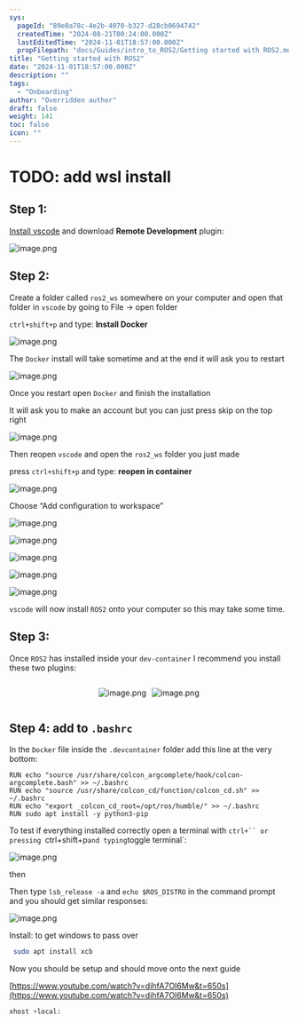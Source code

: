 ```yaml
---
sys:
  pageId: "89e0a78c-4e2b-4070-b327-d28cb0694742"
  createdTime: "2024-08-21T00:24:00.000Z"
  lastEditedTime: "2024-11-01T18:57:00.000Z"
  propFilepath: "docs/Guides/intro_to_ROS2/Getting started with ROS2.md"
title: "Getting started with ROS2"
date: "2024-11-01T18:57:00.000Z"
description: ""
tags:
  - "Onboarding"
author: "Overridden author"
draft: false
weight: 141
toc: false
icon: ""
---
```


# TODO: add wsl install

## Step 1:

[Install vscode](https://code.visualstudio.com/download) and download **Remote Development** plugin:

![image.png](https://prod-files-secure.s3.us-west-2.amazonaws.com/d518164a-d88e-44d1-a4ee-3adb3bd8bce0/efb52993-1881-4a40-b95e-6f020334f022/image.png?X-Amz-Algorithm=AWS4-HMAC-SHA256&X-Amz-Content-Sha256=UNSIGNED-PAYLOAD&X-Amz-Credential=ASIAZI2LB46632K6A5FQ%2F20250308%2Fus-west-2%2Fs3%2Faws4_request&X-Amz-Date=20250308T100121Z&X-Amz-Expires=3600&X-Amz-Security-Token=IQoJb3JpZ2luX2VjEBAaCXVzLXdlc3QtMiJGMEQCIEWyg5eEf4OZtA3%2BR5XCe0a3Q0XnGnNzGM%2B5TxSXcZIuAiBRCIgtEbU%2BBABLhUuxQOkEz1RozeyhLqJU28DaUXSlmyr%2FAwhYEAAaDDYzNzQyMzE4MzgwNSIMt6NfBEQByiqz6eMrKtwD2HkPVxB64wZ%2FP%2FQ%2FKoa9gB2Ox3r5M8Sd8zRyqcEWU6LX%2BsundXubai%2BkDxaVIAR%2FFB1Ihp492dO%2ByM8dpF9D0Uqkz%2BqcPyrjoolCOqfdLj7mLhVFdywxO7ajWQDZ3P0dKJ2RCDfwHeaN8QeklgG8fWt53gztt2Uhh6oh%2BF9perRbnLPWULPcyzA1fQbSIsCSLlhL8vSrR%2F5T28F64TW64PM8FFfvTwg3l1r2zWxvQ00njkCdNnuuLnYIv4nZJ4JpeDykB9gnYETow8QvlHUTRqQIv%2F4G355D00A7O%2B9UGgXgwor9yTh39LVOu%2BuXG%2FJqjcDi%2FPE0rr8vi%2BowpnLWL5IAZaMFfaFZ4YJyVHQYoOmwfBPberqwHx9N0mtp1QPrzje8Yn76yCixK4Gnga9ErZRF6CFqY%2FrV589874eTmnC%2BUKw%2BpPhHlhduPgFDR%2FbpN5FOSYldnpgJFQT%2Boyp7dBwXA%2BenYFq6kEv0fflwu88iGpgyc6V9Vnp7yYwHNoL9uo04AWr3W53K81NZAL2lsmC6%2FctPUnofTpOmEnsxGikAdl5btjJntGTAItd%2FJMnXo%2BZBkJ4FazHuhuXJPlbg9CiS%2BwxzObJevgeGtgc0CzctZaSATZ%2BZxTE0Ee0wuuCvvgY6pgEuTO4u%2BBeTKepe1k03XK%2BKfxTWt8dQofxwV0NiyHicZYZ0FTXJf8eSXn8mXen2HKpZoUpLmnqsqPhcB6ZiSYTgdIDRWvq8nfYu7GK4NIzCLjydGBYq4eJmREqH%2Frv4nYmvURvLjvkBTkluSq%2BHS5Y2PUSqIhc%2FlApo8LTq3kn7GgP4cmBSvGYOEdsI%2BoqhRsC%2Fg7ddgPV37jcVO20Qh07guAYLvgWp&X-Amz-Signature=d535dfb5a55776355349e693c46c6254d180686301affa758ceb98b3dc5c1fe7&X-Amz-SignedHeaders=host&x-id=GetObject)

## Step 2:

Create a folder called `ros2_ws` somewhere on your computer and open that folder in `vscode` by going to File → open folder 

`ctrl+shift+p` and type: **Install Docker**

![image.png](https://prod-files-secure.s3.us-west-2.amazonaws.com/d518164a-d88e-44d1-a4ee-3adb3bd8bce0/2269dc0e-1cd5-47ff-bceb-c04ad9b2eab0/image.png?X-Amz-Algorithm=AWS4-HMAC-SHA256&X-Amz-Content-Sha256=UNSIGNED-PAYLOAD&X-Amz-Credential=ASIAZI2LB46632K6A5FQ%2F20250308%2Fus-west-2%2Fs3%2Faws4_request&X-Amz-Date=20250308T100121Z&X-Amz-Expires=3600&X-Amz-Security-Token=IQoJb3JpZ2luX2VjEBAaCXVzLXdlc3QtMiJGMEQCIEWyg5eEf4OZtA3%2BR5XCe0a3Q0XnGnNzGM%2B5TxSXcZIuAiBRCIgtEbU%2BBABLhUuxQOkEz1RozeyhLqJU28DaUXSlmyr%2FAwhYEAAaDDYzNzQyMzE4MzgwNSIMt6NfBEQByiqz6eMrKtwD2HkPVxB64wZ%2FP%2FQ%2FKoa9gB2Ox3r5M8Sd8zRyqcEWU6LX%2BsundXubai%2BkDxaVIAR%2FFB1Ihp492dO%2ByM8dpF9D0Uqkz%2BqcPyrjoolCOqfdLj7mLhVFdywxO7ajWQDZ3P0dKJ2RCDfwHeaN8QeklgG8fWt53gztt2Uhh6oh%2BF9perRbnLPWULPcyzA1fQbSIsCSLlhL8vSrR%2F5T28F64TW64PM8FFfvTwg3l1r2zWxvQ00njkCdNnuuLnYIv4nZJ4JpeDykB9gnYETow8QvlHUTRqQIv%2F4G355D00A7O%2B9UGgXgwor9yTh39LVOu%2BuXG%2FJqjcDi%2FPE0rr8vi%2BowpnLWL5IAZaMFfaFZ4YJyVHQYoOmwfBPberqwHx9N0mtp1QPrzje8Yn76yCixK4Gnga9ErZRF6CFqY%2FrV589874eTmnC%2BUKw%2BpPhHlhduPgFDR%2FbpN5FOSYldnpgJFQT%2Boyp7dBwXA%2BenYFq6kEv0fflwu88iGpgyc6V9Vnp7yYwHNoL9uo04AWr3W53K81NZAL2lsmC6%2FctPUnofTpOmEnsxGikAdl5btjJntGTAItd%2FJMnXo%2BZBkJ4FazHuhuXJPlbg9CiS%2BwxzObJevgeGtgc0CzctZaSATZ%2BZxTE0Ee0wuuCvvgY6pgEuTO4u%2BBeTKepe1k03XK%2BKfxTWt8dQofxwV0NiyHicZYZ0FTXJf8eSXn8mXen2HKpZoUpLmnqsqPhcB6ZiSYTgdIDRWvq8nfYu7GK4NIzCLjydGBYq4eJmREqH%2Frv4nYmvURvLjvkBTkluSq%2BHS5Y2PUSqIhc%2FlApo8LTq3kn7GgP4cmBSvGYOEdsI%2BoqhRsC%2Fg7ddgPV37jcVO20Qh07guAYLvgWp&X-Amz-Signature=138ed3ef9c2e77d421a02f78c107d8f2e913aa87262177c5f73edf6533675457&X-Amz-SignedHeaders=host&x-id=GetObject)

The `Docker` install will take sometime and at the end it will ask you to restart

![image.png](https://prod-files-secure.s3.us-west-2.amazonaws.com/d518164a-d88e-44d1-a4ee-3adb3bd8bce0/ed233f78-be33-4b1f-b89c-9c346c0e961e/image.png?X-Amz-Algorithm=AWS4-HMAC-SHA256&X-Amz-Content-Sha256=UNSIGNED-PAYLOAD&X-Amz-Credential=ASIAZI2LB46632K6A5FQ%2F20250308%2Fus-west-2%2Fs3%2Faws4_request&X-Amz-Date=20250308T100121Z&X-Amz-Expires=3600&X-Amz-Security-Token=IQoJb3JpZ2luX2VjEBAaCXVzLXdlc3QtMiJGMEQCIEWyg5eEf4OZtA3%2BR5XCe0a3Q0XnGnNzGM%2B5TxSXcZIuAiBRCIgtEbU%2BBABLhUuxQOkEz1RozeyhLqJU28DaUXSlmyr%2FAwhYEAAaDDYzNzQyMzE4MzgwNSIMt6NfBEQByiqz6eMrKtwD2HkPVxB64wZ%2FP%2FQ%2FKoa9gB2Ox3r5M8Sd8zRyqcEWU6LX%2BsundXubai%2BkDxaVIAR%2FFB1Ihp492dO%2ByM8dpF9D0Uqkz%2BqcPyrjoolCOqfdLj7mLhVFdywxO7ajWQDZ3P0dKJ2RCDfwHeaN8QeklgG8fWt53gztt2Uhh6oh%2BF9perRbnLPWULPcyzA1fQbSIsCSLlhL8vSrR%2F5T28F64TW64PM8FFfvTwg3l1r2zWxvQ00njkCdNnuuLnYIv4nZJ4JpeDykB9gnYETow8QvlHUTRqQIv%2F4G355D00A7O%2B9UGgXgwor9yTh39LVOu%2BuXG%2FJqjcDi%2FPE0rr8vi%2BowpnLWL5IAZaMFfaFZ4YJyVHQYoOmwfBPberqwHx9N0mtp1QPrzje8Yn76yCixK4Gnga9ErZRF6CFqY%2FrV589874eTmnC%2BUKw%2BpPhHlhduPgFDR%2FbpN5FOSYldnpgJFQT%2Boyp7dBwXA%2BenYFq6kEv0fflwu88iGpgyc6V9Vnp7yYwHNoL9uo04AWr3W53K81NZAL2lsmC6%2FctPUnofTpOmEnsxGikAdl5btjJntGTAItd%2FJMnXo%2BZBkJ4FazHuhuXJPlbg9CiS%2BwxzObJevgeGtgc0CzctZaSATZ%2BZxTE0Ee0wuuCvvgY6pgEuTO4u%2BBeTKepe1k03XK%2BKfxTWt8dQofxwV0NiyHicZYZ0FTXJf8eSXn8mXen2HKpZoUpLmnqsqPhcB6ZiSYTgdIDRWvq8nfYu7GK4NIzCLjydGBYq4eJmREqH%2Frv4nYmvURvLjvkBTkluSq%2BHS5Y2PUSqIhc%2FlApo8LTq3kn7GgP4cmBSvGYOEdsI%2BoqhRsC%2Fg7ddgPV37jcVO20Qh07guAYLvgWp&X-Amz-Signature=e26a4ff92b1c5e896b3026ad63883651da5a0ac38ad77835383ed66afc8c62a7&X-Amz-SignedHeaders=host&x-id=GetObject)

Once you restart open `Docker` and finish the installation

It will ask you to make an account but you can just press skip on the top right

![image.png](https://prod-files-secure.s3.us-west-2.amazonaws.com/d518164a-d88e-44d1-a4ee-3adb3bd8bce0/21010ad9-1659-4fd9-9f59-9932a09b2a3d/image.png?X-Amz-Algorithm=AWS4-HMAC-SHA256&X-Amz-Content-Sha256=UNSIGNED-PAYLOAD&X-Amz-Credential=ASIAZI2LB46632K6A5FQ%2F20250308%2Fus-west-2%2Fs3%2Faws4_request&X-Amz-Date=20250308T100121Z&X-Amz-Expires=3600&X-Amz-Security-Token=IQoJb3JpZ2luX2VjEBAaCXVzLXdlc3QtMiJGMEQCIEWyg5eEf4OZtA3%2BR5XCe0a3Q0XnGnNzGM%2B5TxSXcZIuAiBRCIgtEbU%2BBABLhUuxQOkEz1RozeyhLqJU28DaUXSlmyr%2FAwhYEAAaDDYzNzQyMzE4MzgwNSIMt6NfBEQByiqz6eMrKtwD2HkPVxB64wZ%2FP%2FQ%2FKoa9gB2Ox3r5M8Sd8zRyqcEWU6LX%2BsundXubai%2BkDxaVIAR%2FFB1Ihp492dO%2ByM8dpF9D0Uqkz%2BqcPyrjoolCOqfdLj7mLhVFdywxO7ajWQDZ3P0dKJ2RCDfwHeaN8QeklgG8fWt53gztt2Uhh6oh%2BF9perRbnLPWULPcyzA1fQbSIsCSLlhL8vSrR%2F5T28F64TW64PM8FFfvTwg3l1r2zWxvQ00njkCdNnuuLnYIv4nZJ4JpeDykB9gnYETow8QvlHUTRqQIv%2F4G355D00A7O%2B9UGgXgwor9yTh39LVOu%2BuXG%2FJqjcDi%2FPE0rr8vi%2BowpnLWL5IAZaMFfaFZ4YJyVHQYoOmwfBPberqwHx9N0mtp1QPrzje8Yn76yCixK4Gnga9ErZRF6CFqY%2FrV589874eTmnC%2BUKw%2BpPhHlhduPgFDR%2FbpN5FOSYldnpgJFQT%2Boyp7dBwXA%2BenYFq6kEv0fflwu88iGpgyc6V9Vnp7yYwHNoL9uo04AWr3W53K81NZAL2lsmC6%2FctPUnofTpOmEnsxGikAdl5btjJntGTAItd%2FJMnXo%2BZBkJ4FazHuhuXJPlbg9CiS%2BwxzObJevgeGtgc0CzctZaSATZ%2BZxTE0Ee0wuuCvvgY6pgEuTO4u%2BBeTKepe1k03XK%2BKfxTWt8dQofxwV0NiyHicZYZ0FTXJf8eSXn8mXen2HKpZoUpLmnqsqPhcB6ZiSYTgdIDRWvq8nfYu7GK4NIzCLjydGBYq4eJmREqH%2Frv4nYmvURvLjvkBTkluSq%2BHS5Y2PUSqIhc%2FlApo8LTq3kn7GgP4cmBSvGYOEdsI%2BoqhRsC%2Fg7ddgPV37jcVO20Qh07guAYLvgWp&X-Amz-Signature=7993eb462885e2d9c0132824d4945fe851a7304d728870975f4c0ab9d96ce99f&X-Amz-SignedHeaders=host&x-id=GetObject)

Then reopen `vscode` and open the `ros2_ws` folder you just made

press `ctrl+shift+p` and type: **reopen in container**

![image.png](https://prod-files-secure.s3.us-west-2.amazonaws.com/d518164a-d88e-44d1-a4ee-3adb3bd8bce0/4e93b8c2-41ad-488c-8095-c74205196118/image.png?X-Amz-Algorithm=AWS4-HMAC-SHA256&X-Amz-Content-Sha256=UNSIGNED-PAYLOAD&X-Amz-Credential=ASIAZI2LB46632K6A5FQ%2F20250308%2Fus-west-2%2Fs3%2Faws4_request&X-Amz-Date=20250308T100121Z&X-Amz-Expires=3600&X-Amz-Security-Token=IQoJb3JpZ2luX2VjEBAaCXVzLXdlc3QtMiJGMEQCIEWyg5eEf4OZtA3%2BR5XCe0a3Q0XnGnNzGM%2B5TxSXcZIuAiBRCIgtEbU%2BBABLhUuxQOkEz1RozeyhLqJU28DaUXSlmyr%2FAwhYEAAaDDYzNzQyMzE4MzgwNSIMt6NfBEQByiqz6eMrKtwD2HkPVxB64wZ%2FP%2FQ%2FKoa9gB2Ox3r5M8Sd8zRyqcEWU6LX%2BsundXubai%2BkDxaVIAR%2FFB1Ihp492dO%2ByM8dpF9D0Uqkz%2BqcPyrjoolCOqfdLj7mLhVFdywxO7ajWQDZ3P0dKJ2RCDfwHeaN8QeklgG8fWt53gztt2Uhh6oh%2BF9perRbnLPWULPcyzA1fQbSIsCSLlhL8vSrR%2F5T28F64TW64PM8FFfvTwg3l1r2zWxvQ00njkCdNnuuLnYIv4nZJ4JpeDykB9gnYETow8QvlHUTRqQIv%2F4G355D00A7O%2B9UGgXgwor9yTh39LVOu%2BuXG%2FJqjcDi%2FPE0rr8vi%2BowpnLWL5IAZaMFfaFZ4YJyVHQYoOmwfBPberqwHx9N0mtp1QPrzje8Yn76yCixK4Gnga9ErZRF6CFqY%2FrV589874eTmnC%2BUKw%2BpPhHlhduPgFDR%2FbpN5FOSYldnpgJFQT%2Boyp7dBwXA%2BenYFq6kEv0fflwu88iGpgyc6V9Vnp7yYwHNoL9uo04AWr3W53K81NZAL2lsmC6%2FctPUnofTpOmEnsxGikAdl5btjJntGTAItd%2FJMnXo%2BZBkJ4FazHuhuXJPlbg9CiS%2BwxzObJevgeGtgc0CzctZaSATZ%2BZxTE0Ee0wuuCvvgY6pgEuTO4u%2BBeTKepe1k03XK%2BKfxTWt8dQofxwV0NiyHicZYZ0FTXJf8eSXn8mXen2HKpZoUpLmnqsqPhcB6ZiSYTgdIDRWvq8nfYu7GK4NIzCLjydGBYq4eJmREqH%2Frv4nYmvURvLjvkBTkluSq%2BHS5Y2PUSqIhc%2FlApo8LTq3kn7GgP4cmBSvGYOEdsI%2BoqhRsC%2Fg7ddgPV37jcVO20Qh07guAYLvgWp&X-Amz-Signature=9a0760ba32c4da42c1ee9e45859ff5a1d9b55c3e85fe9dc30a870547a90249fa&X-Amz-SignedHeaders=host&x-id=GetObject)

Choose “Add configuration to workspace”

![image.png](https://prod-files-secure.s3.us-west-2.amazonaws.com/d518164a-d88e-44d1-a4ee-3adb3bd8bce0/9560b282-5060-4989-ba37-97e7b2c22476/image.png?X-Amz-Algorithm=AWS4-HMAC-SHA256&X-Amz-Content-Sha256=UNSIGNED-PAYLOAD&X-Amz-Credential=ASIAZI2LB46632K6A5FQ%2F20250308%2Fus-west-2%2Fs3%2Faws4_request&X-Amz-Date=20250308T100121Z&X-Amz-Expires=3600&X-Amz-Security-Token=IQoJb3JpZ2luX2VjEBAaCXVzLXdlc3QtMiJGMEQCIEWyg5eEf4OZtA3%2BR5XCe0a3Q0XnGnNzGM%2B5TxSXcZIuAiBRCIgtEbU%2BBABLhUuxQOkEz1RozeyhLqJU28DaUXSlmyr%2FAwhYEAAaDDYzNzQyMzE4MzgwNSIMt6NfBEQByiqz6eMrKtwD2HkPVxB64wZ%2FP%2FQ%2FKoa9gB2Ox3r5M8Sd8zRyqcEWU6LX%2BsundXubai%2BkDxaVIAR%2FFB1Ihp492dO%2ByM8dpF9D0Uqkz%2BqcPyrjoolCOqfdLj7mLhVFdywxO7ajWQDZ3P0dKJ2RCDfwHeaN8QeklgG8fWt53gztt2Uhh6oh%2BF9perRbnLPWULPcyzA1fQbSIsCSLlhL8vSrR%2F5T28F64TW64PM8FFfvTwg3l1r2zWxvQ00njkCdNnuuLnYIv4nZJ4JpeDykB9gnYETow8QvlHUTRqQIv%2F4G355D00A7O%2B9UGgXgwor9yTh39LVOu%2BuXG%2FJqjcDi%2FPE0rr8vi%2BowpnLWL5IAZaMFfaFZ4YJyVHQYoOmwfBPberqwHx9N0mtp1QPrzje8Yn76yCixK4Gnga9ErZRF6CFqY%2FrV589874eTmnC%2BUKw%2BpPhHlhduPgFDR%2FbpN5FOSYldnpgJFQT%2Boyp7dBwXA%2BenYFq6kEv0fflwu88iGpgyc6V9Vnp7yYwHNoL9uo04AWr3W53K81NZAL2lsmC6%2FctPUnofTpOmEnsxGikAdl5btjJntGTAItd%2FJMnXo%2BZBkJ4FazHuhuXJPlbg9CiS%2BwxzObJevgeGtgc0CzctZaSATZ%2BZxTE0Ee0wuuCvvgY6pgEuTO4u%2BBeTKepe1k03XK%2BKfxTWt8dQofxwV0NiyHicZYZ0FTXJf8eSXn8mXen2HKpZoUpLmnqsqPhcB6ZiSYTgdIDRWvq8nfYu7GK4NIzCLjydGBYq4eJmREqH%2Frv4nYmvURvLjvkBTkluSq%2BHS5Y2PUSqIhc%2FlApo8LTq3kn7GgP4cmBSvGYOEdsI%2BoqhRsC%2Fg7ddgPV37jcVO20Qh07guAYLvgWp&X-Amz-Signature=ea1f5a2b765050184f28e59105c2d8d23b833274613502e3549c8b2ba058af3f&X-Amz-SignedHeaders=host&x-id=GetObject)

![image.png](https://prod-files-secure.s3.us-west-2.amazonaws.com/d518164a-d88e-44d1-a4ee-3adb3bd8bce0/2ee63f81-886b-48e8-a553-dc6e5eac99e4/image.png?X-Amz-Algorithm=AWS4-HMAC-SHA256&X-Amz-Content-Sha256=UNSIGNED-PAYLOAD&X-Amz-Credential=ASIAZI2LB46632K6A5FQ%2F20250308%2Fus-west-2%2Fs3%2Faws4_request&X-Amz-Date=20250308T100121Z&X-Amz-Expires=3600&X-Amz-Security-Token=IQoJb3JpZ2luX2VjEBAaCXVzLXdlc3QtMiJGMEQCIEWyg5eEf4OZtA3%2BR5XCe0a3Q0XnGnNzGM%2B5TxSXcZIuAiBRCIgtEbU%2BBABLhUuxQOkEz1RozeyhLqJU28DaUXSlmyr%2FAwhYEAAaDDYzNzQyMzE4MzgwNSIMt6NfBEQByiqz6eMrKtwD2HkPVxB64wZ%2FP%2FQ%2FKoa9gB2Ox3r5M8Sd8zRyqcEWU6LX%2BsundXubai%2BkDxaVIAR%2FFB1Ihp492dO%2ByM8dpF9D0Uqkz%2BqcPyrjoolCOqfdLj7mLhVFdywxO7ajWQDZ3P0dKJ2RCDfwHeaN8QeklgG8fWt53gztt2Uhh6oh%2BF9perRbnLPWULPcyzA1fQbSIsCSLlhL8vSrR%2F5T28F64TW64PM8FFfvTwg3l1r2zWxvQ00njkCdNnuuLnYIv4nZJ4JpeDykB9gnYETow8QvlHUTRqQIv%2F4G355D00A7O%2B9UGgXgwor9yTh39LVOu%2BuXG%2FJqjcDi%2FPE0rr8vi%2BowpnLWL5IAZaMFfaFZ4YJyVHQYoOmwfBPberqwHx9N0mtp1QPrzje8Yn76yCixK4Gnga9ErZRF6CFqY%2FrV589874eTmnC%2BUKw%2BpPhHlhduPgFDR%2FbpN5FOSYldnpgJFQT%2Boyp7dBwXA%2BenYFq6kEv0fflwu88iGpgyc6V9Vnp7yYwHNoL9uo04AWr3W53K81NZAL2lsmC6%2FctPUnofTpOmEnsxGikAdl5btjJntGTAItd%2FJMnXo%2BZBkJ4FazHuhuXJPlbg9CiS%2BwxzObJevgeGtgc0CzctZaSATZ%2BZxTE0Ee0wuuCvvgY6pgEuTO4u%2BBeTKepe1k03XK%2BKfxTWt8dQofxwV0NiyHicZYZ0FTXJf8eSXn8mXen2HKpZoUpLmnqsqPhcB6ZiSYTgdIDRWvq8nfYu7GK4NIzCLjydGBYq4eJmREqH%2Frv4nYmvURvLjvkBTkluSq%2BHS5Y2PUSqIhc%2FlApo8LTq3kn7GgP4cmBSvGYOEdsI%2BoqhRsC%2Fg7ddgPV37jcVO20Qh07guAYLvgWp&X-Amz-Signature=dd1c23753de71cc1a3e7a29a2309caf1342f83e533bdaec3232c04f9e3d45f9a&X-Amz-SignedHeaders=host&x-id=GetObject)

![image.png](https://prod-files-secure.s3.us-west-2.amazonaws.com/d518164a-d88e-44d1-a4ee-3adb3bd8bce0/ae1580b2-b048-407e-aed9-b584224a7a04/image.png?X-Amz-Algorithm=AWS4-HMAC-SHA256&X-Amz-Content-Sha256=UNSIGNED-PAYLOAD&X-Amz-Credential=ASIAZI2LB46632K6A5FQ%2F20250308%2Fus-west-2%2Fs3%2Faws4_request&X-Amz-Date=20250308T100121Z&X-Amz-Expires=3600&X-Amz-Security-Token=IQoJb3JpZ2luX2VjEBAaCXVzLXdlc3QtMiJGMEQCIEWyg5eEf4OZtA3%2BR5XCe0a3Q0XnGnNzGM%2B5TxSXcZIuAiBRCIgtEbU%2BBABLhUuxQOkEz1RozeyhLqJU28DaUXSlmyr%2FAwhYEAAaDDYzNzQyMzE4MzgwNSIMt6NfBEQByiqz6eMrKtwD2HkPVxB64wZ%2FP%2FQ%2FKoa9gB2Ox3r5M8Sd8zRyqcEWU6LX%2BsundXubai%2BkDxaVIAR%2FFB1Ihp492dO%2ByM8dpF9D0Uqkz%2BqcPyrjoolCOqfdLj7mLhVFdywxO7ajWQDZ3P0dKJ2RCDfwHeaN8QeklgG8fWt53gztt2Uhh6oh%2BF9perRbnLPWULPcyzA1fQbSIsCSLlhL8vSrR%2F5T28F64TW64PM8FFfvTwg3l1r2zWxvQ00njkCdNnuuLnYIv4nZJ4JpeDykB9gnYETow8QvlHUTRqQIv%2F4G355D00A7O%2B9UGgXgwor9yTh39LVOu%2BuXG%2FJqjcDi%2FPE0rr8vi%2BowpnLWL5IAZaMFfaFZ4YJyVHQYoOmwfBPberqwHx9N0mtp1QPrzje8Yn76yCixK4Gnga9ErZRF6CFqY%2FrV589874eTmnC%2BUKw%2BpPhHlhduPgFDR%2FbpN5FOSYldnpgJFQT%2Boyp7dBwXA%2BenYFq6kEv0fflwu88iGpgyc6V9Vnp7yYwHNoL9uo04AWr3W53K81NZAL2lsmC6%2FctPUnofTpOmEnsxGikAdl5btjJntGTAItd%2FJMnXo%2BZBkJ4FazHuhuXJPlbg9CiS%2BwxzObJevgeGtgc0CzctZaSATZ%2BZxTE0Ee0wuuCvvgY6pgEuTO4u%2BBeTKepe1k03XK%2BKfxTWt8dQofxwV0NiyHicZYZ0FTXJf8eSXn8mXen2HKpZoUpLmnqsqPhcB6ZiSYTgdIDRWvq8nfYu7GK4NIzCLjydGBYq4eJmREqH%2Frv4nYmvURvLjvkBTkluSq%2BHS5Y2PUSqIhc%2FlApo8LTq3kn7GgP4cmBSvGYOEdsI%2BoqhRsC%2Fg7ddgPV37jcVO20Qh07guAYLvgWp&X-Amz-Signature=bf1dc1ab957bb79bd77ee3ec0fdf1ee8d0d6dc150bef2a1ef6ffafc95478d8c6&X-Amz-SignedHeaders=host&x-id=GetObject)

![image.png](https://prod-files-secure.s3.us-west-2.amazonaws.com/d518164a-d88e-44d1-a4ee-3adb3bd8bce0/53255b28-f75e-430f-b9e3-c0ac8577e42b/image.png?X-Amz-Algorithm=AWS4-HMAC-SHA256&X-Amz-Content-Sha256=UNSIGNED-PAYLOAD&X-Amz-Credential=ASIAZI2LB46632K6A5FQ%2F20250308%2Fus-west-2%2Fs3%2Faws4_request&X-Amz-Date=20250308T100121Z&X-Amz-Expires=3600&X-Amz-Security-Token=IQoJb3JpZ2luX2VjEBAaCXVzLXdlc3QtMiJGMEQCIEWyg5eEf4OZtA3%2BR5XCe0a3Q0XnGnNzGM%2B5TxSXcZIuAiBRCIgtEbU%2BBABLhUuxQOkEz1RozeyhLqJU28DaUXSlmyr%2FAwhYEAAaDDYzNzQyMzE4MzgwNSIMt6NfBEQByiqz6eMrKtwD2HkPVxB64wZ%2FP%2FQ%2FKoa9gB2Ox3r5M8Sd8zRyqcEWU6LX%2BsundXubai%2BkDxaVIAR%2FFB1Ihp492dO%2ByM8dpF9D0Uqkz%2BqcPyrjoolCOqfdLj7mLhVFdywxO7ajWQDZ3P0dKJ2RCDfwHeaN8QeklgG8fWt53gztt2Uhh6oh%2BF9perRbnLPWULPcyzA1fQbSIsCSLlhL8vSrR%2F5T28F64TW64PM8FFfvTwg3l1r2zWxvQ00njkCdNnuuLnYIv4nZJ4JpeDykB9gnYETow8QvlHUTRqQIv%2F4G355D00A7O%2B9UGgXgwor9yTh39LVOu%2BuXG%2FJqjcDi%2FPE0rr8vi%2BowpnLWL5IAZaMFfaFZ4YJyVHQYoOmwfBPberqwHx9N0mtp1QPrzje8Yn76yCixK4Gnga9ErZRF6CFqY%2FrV589874eTmnC%2BUKw%2BpPhHlhduPgFDR%2FbpN5FOSYldnpgJFQT%2Boyp7dBwXA%2BenYFq6kEv0fflwu88iGpgyc6V9Vnp7yYwHNoL9uo04AWr3W53K81NZAL2lsmC6%2FctPUnofTpOmEnsxGikAdl5btjJntGTAItd%2FJMnXo%2BZBkJ4FazHuhuXJPlbg9CiS%2BwxzObJevgeGtgc0CzctZaSATZ%2BZxTE0Ee0wuuCvvgY6pgEuTO4u%2BBeTKepe1k03XK%2BKfxTWt8dQofxwV0NiyHicZYZ0FTXJf8eSXn8mXen2HKpZoUpLmnqsqPhcB6ZiSYTgdIDRWvq8nfYu7GK4NIzCLjydGBYq4eJmREqH%2Frv4nYmvURvLjvkBTkluSq%2BHS5Y2PUSqIhc%2FlApo8LTq3kn7GgP4cmBSvGYOEdsI%2BoqhRsC%2Fg7ddgPV37jcVO20Qh07guAYLvgWp&X-Amz-Signature=f06211c0bf204cd7e5ed36b1265c6d84bbe1392b55ef520f48363f875d5c16e0&X-Amz-SignedHeaders=host&x-id=GetObject)

![image.png](https://prod-files-secure.s3.us-west-2.amazonaws.com/d518164a-d88e-44d1-a4ee-3adb3bd8bce0/7c562767-5af9-4ffb-97d1-327bcdf4ee00/image.png?X-Amz-Algorithm=AWS4-HMAC-SHA256&X-Amz-Content-Sha256=UNSIGNED-PAYLOAD&X-Amz-Credential=ASIAZI2LB46632K6A5FQ%2F20250308%2Fus-west-2%2Fs3%2Faws4_request&X-Amz-Date=20250308T100121Z&X-Amz-Expires=3600&X-Amz-Security-Token=IQoJb3JpZ2luX2VjEBAaCXVzLXdlc3QtMiJGMEQCIEWyg5eEf4OZtA3%2BR5XCe0a3Q0XnGnNzGM%2B5TxSXcZIuAiBRCIgtEbU%2BBABLhUuxQOkEz1RozeyhLqJU28DaUXSlmyr%2FAwhYEAAaDDYzNzQyMzE4MzgwNSIMt6NfBEQByiqz6eMrKtwD2HkPVxB64wZ%2FP%2FQ%2FKoa9gB2Ox3r5M8Sd8zRyqcEWU6LX%2BsundXubai%2BkDxaVIAR%2FFB1Ihp492dO%2ByM8dpF9D0Uqkz%2BqcPyrjoolCOqfdLj7mLhVFdywxO7ajWQDZ3P0dKJ2RCDfwHeaN8QeklgG8fWt53gztt2Uhh6oh%2BF9perRbnLPWULPcyzA1fQbSIsCSLlhL8vSrR%2F5T28F64TW64PM8FFfvTwg3l1r2zWxvQ00njkCdNnuuLnYIv4nZJ4JpeDykB9gnYETow8QvlHUTRqQIv%2F4G355D00A7O%2B9UGgXgwor9yTh39LVOu%2BuXG%2FJqjcDi%2FPE0rr8vi%2BowpnLWL5IAZaMFfaFZ4YJyVHQYoOmwfBPberqwHx9N0mtp1QPrzje8Yn76yCixK4Gnga9ErZRF6CFqY%2FrV589874eTmnC%2BUKw%2BpPhHlhduPgFDR%2FbpN5FOSYldnpgJFQT%2Boyp7dBwXA%2BenYFq6kEv0fflwu88iGpgyc6V9Vnp7yYwHNoL9uo04AWr3W53K81NZAL2lsmC6%2FctPUnofTpOmEnsxGikAdl5btjJntGTAItd%2FJMnXo%2BZBkJ4FazHuhuXJPlbg9CiS%2BwxzObJevgeGtgc0CzctZaSATZ%2BZxTE0Ee0wuuCvvgY6pgEuTO4u%2BBeTKepe1k03XK%2BKfxTWt8dQofxwV0NiyHicZYZ0FTXJf8eSXn8mXen2HKpZoUpLmnqsqPhcB6ZiSYTgdIDRWvq8nfYu7GK4NIzCLjydGBYq4eJmREqH%2Frv4nYmvURvLjvkBTkluSq%2BHS5Y2PUSqIhc%2FlApo8LTq3kn7GgP4cmBSvGYOEdsI%2BoqhRsC%2Fg7ddgPV37jcVO20Qh07guAYLvgWp&X-Amz-Signature=7e67a7809063e093dbae6b6f4450ea679f78baad6899cf4d6ef296f6cbe5586a&X-Amz-SignedHeaders=host&x-id=GetObject)

`vscode` will now install `ROS2` onto your computer so this may take some time.

## Step 3:

Once `ROS2` has installed inside your `dev-container` I recommend you install these two plugins:

<div style="display: flex;flex-direction: row; column-gap:10px; max-width: 630px;justify-content: center;">
<div>

![image.png](https://prod-files-secure.s3.us-west-2.amazonaws.com/d518164a-d88e-44d1-a4ee-3adb3bd8bce0/3fc3d550-5a54-4ba1-ba6b-faa01cdb7369/image.png?X-Amz-Algorithm=AWS4-HMAC-SHA256&X-Amz-Content-Sha256=UNSIGNED-PAYLOAD&X-Amz-Credential=ASIAZI2LB4662DQFIS5S%2F20250308%2Fus-west-2%2Fs3%2Faws4_request&X-Amz-Date=20250308T100125Z&X-Amz-Expires=3600&X-Amz-Security-Token=IQoJb3JpZ2luX2VjEBAaCXVzLXdlc3QtMiJIMEYCIQC%2F2N6tvw5N7Hm9jHtSW%2BJ5bG1iaBsh2FQXew17X7i%2FrAIhAIlkiYbkxAi2q2Xwr51CkuuMdESdGAvQQREoUUDC2i98Kv8DCFkQABoMNjM3NDIzMTgzODA1IgzEaIcGt85HyNPX8b8q3AP1Uc8ZAG6nL56sT7L14rh1HyVgkJxOsfeVX9%2BrGtX7xbH5VHywofIKfsjA1XZHqxr%2Bxt8c%2F5Pf2zR2bcglh3%2Fzo2lGWdO7k6ymtPXJ9DY85evOCft0epcjrOHzRSnD%2BY%2F%2F3Vfs9cBSM0DXfm5PGfrWZRtiTDbzGmGD0oegifrW9xPKeoGa0XZq9AMEtGJzPrtbvIiuScnbY8TjS9J8FJjtY7V2lkRjB531AsGCIhh%2F%2BQ7DWDBET%2BbndbqfYcAlOBaV31scoa8znJSLPKpcW%2FMcexrFGGU7oi64APNJbHWreyp3DT%2Fw2QYf2s7trjqhJL5b5dZ%2Fkfgg9kF4VGiysSG2IFwXlGmm6mNiKJg3oyQYA4VqAdsiejFZOsRxwvBwK82X8yhIAzhwtlHy08f8g1V2UnitrlqI8un6M972dNZp4qY1%2BL3i%2F%2B95bIbgnPkc%2F1bp4ThvWuoaXNnegSq1EfXXYfVJyngyhMk7%2FqFhM2bnDvibD5YRntsKmr%2BnFfW9q6xZNgR4Vq9fs0uMO%2B7Y488J0GZXg7o0UnWvPipTWOOOXe1edt47985GWN0ZdffcV8ezlxzu6fHu4ock2zhR7DMeLkzKHwlsg9H0lWbuAn7WNKoeZ3HxNTgoRgGUDDCT5q%2B%2BBjqkAfLq%2B8v%2F5CNXTcEpui4xbxM5gc7%2B82EZPb7sWRFJFEQF9HWKwEkzNgAeV8EYXuUGrVhIs7M9sdxCgymjuHRNiq22rU40EAxJcHP01srpnI88WXnhWBAwBLP%2B2ppqkaBs5pjjkSeTjILn3hQET%2BrucgClI8XLb0FghBuF1ZOMm88EKYGHIu7e2nyVJZLk7tbCnZ%2FhPH8%2FmwSoWcjafZQKyz3fVRj6&X-Amz-Signature=e7be3670c3717ed84f4e1289e8deb14021dc07e529bcbf3fe4608b183dba1a4e&X-Amz-SignedHeaders=host&x-id=GetObject)

</div>
<div>

![image.png](https://prod-files-secure.s3.us-west-2.amazonaws.com/d518164a-d88e-44d1-a4ee-3adb3bd8bce0/d994cc66-13c2-4093-a5a3-f84cf4601a82/image.png?X-Amz-Algorithm=AWS4-HMAC-SHA256&X-Amz-Content-Sha256=UNSIGNED-PAYLOAD&X-Amz-Credential=ASIAZI2LB4666W6JLOYR%2F20250308%2Fus-west-2%2Fs3%2Faws4_request&X-Amz-Date=20250308T100125Z&X-Amz-Expires=3600&X-Amz-Security-Token=IQoJb3JpZ2luX2VjEBAaCXVzLXdlc3QtMiJIMEYCIQC7JA7X%2BLG40BpyZrjhXp2C5HEIZFOvke7GWwnlX%2BOWfQIhAL6hT8Puxy5YD%2FpamNe1%2FiVnmpK3lrOnEr96gP1rgTnyKv8DCFkQABoMNjM3NDIzMTgzODA1IgzTDTKVKFASesS7Mxoq3ANNtVYGgtkiNKwnkNInHjgas3xRllB5XIFk%2F2jPE6DPagFVuLW7%2FoJH1bYr5i20KnuC2MDXd8ZzYu4vI3%2FSye3%2FGpSuDOvnFo5VOaVvzvSMvQ3%2FvGQRqVi4cAeWiMQnGAt4FdG6YNNDk1Qa1h2vg8%2BMm7Q1M2xTjdoHkY8uf%2Bs4Z1QztRPzcYDw9lAyhU5JKshIWnuHNAp86XD39LejBF07%2BaK4UD6LoytyOLhmoZWvL7ymEszC8p02A1FtPiEWtJb9B1XJXtQ0UTMmqnGDjnLkHMPhtV47SM0c%2FAvPeZklGGiBtvcOZrh2jFelIysTEzHOr%2Bd9QCAR4%2B78gJ2lr5pSDRoyrfu6cjgT7Bhej4SRGwNtpotJXfMTtIpR1Gnja15A663CY4L32hounX%2FYJ5fErr9WKFEAkKuD6ubBwRaqVRYB17ULZSz6TwDQdratMRjLwka3fvk3SR6lJRoqSqyRgYPKjXTmoch1YPq29X9n1HScoFfPK1P91%2FZSRO45PkJgJsPE%2Bd8rgfxYHm6rx8v1mZhOto2fN9JNfXiKW%2FKGAK6X7OqlEi9ahx2jlRy07EAW7DQHbNzeo6porDqjgOZgMLw2uNZsam80caS3RUNgW57Ao%2FILJkn0CO3PFTDl4K%2B%2BBjqkAbteThepK41pYboll1XaSona4Iir2saAv8eZ0XcAB3TsCFlC%2FLOaP3llhhNqYHhHHCJoXlrcOwj5uhbvL9E0XbUdaocXWCtpEbuyv7OsxjjHZRAYOxnLdjEzlv9IQXfx35q5Wis8TztgoLPcFHQrvpG8sZLx82TuBXZXehCTeTBqXoGKX%2FHkcEJtPy5T7Tt8XXjgCQu8C5ZuFwN%2FKkU6qI3loeJi&X-Amz-Signature=3ce9ca0e8e0ad7f87368c6c607245c359ff1f2e0ac2e113d1e160737f294f6dd&X-Amz-SignedHeaders=host&x-id=GetObject)

</div>
</div>

## Step 4: add to `.bashrc`

In the `Docker` file inside the `.devcontainer` folder add this line at the very bottom: 

```docker
RUN echo "source /usr/share/colcon_argcomplete/hook/colcon-argcomplete.bash" >> ~/.bashrc
RUN echo "source /usr/share/colcon_cd/function/colcon_cd.sh" >> ~/.bashrc
RUN echo "export _colcon_cd_root=/opt/ros/humble/" >> ~/.bashrc
RUN sudo apt install -y python3-pip 
```

To test if everything installed correctly open a terminal with `ctrl+`` or pressing `ctrl+shift+p` and typing `toggle terminal`:

![image.png](https://prod-files-secure.s3.us-west-2.amazonaws.com/d518164a-d88e-44d1-a4ee-3adb3bd8bce0/6a4943d8-b04e-4c02-9a58-775f3384d1a5/image.png?X-Amz-Algorithm=AWS4-HMAC-SHA256&X-Amz-Content-Sha256=UNSIGNED-PAYLOAD&X-Amz-Credential=ASIAZI2LB46632K6A5FQ%2F20250308%2Fus-west-2%2Fs3%2Faws4_request&X-Amz-Date=20250308T100121Z&X-Amz-Expires=3600&X-Amz-Security-Token=IQoJb3JpZ2luX2VjEBAaCXVzLXdlc3QtMiJGMEQCIEWyg5eEf4OZtA3%2BR5XCe0a3Q0XnGnNzGM%2B5TxSXcZIuAiBRCIgtEbU%2BBABLhUuxQOkEz1RozeyhLqJU28DaUXSlmyr%2FAwhYEAAaDDYzNzQyMzE4MzgwNSIMt6NfBEQByiqz6eMrKtwD2HkPVxB64wZ%2FP%2FQ%2FKoa9gB2Ox3r5M8Sd8zRyqcEWU6LX%2BsundXubai%2BkDxaVIAR%2FFB1Ihp492dO%2ByM8dpF9D0Uqkz%2BqcPyrjoolCOqfdLj7mLhVFdywxO7ajWQDZ3P0dKJ2RCDfwHeaN8QeklgG8fWt53gztt2Uhh6oh%2BF9perRbnLPWULPcyzA1fQbSIsCSLlhL8vSrR%2F5T28F64TW64PM8FFfvTwg3l1r2zWxvQ00njkCdNnuuLnYIv4nZJ4JpeDykB9gnYETow8QvlHUTRqQIv%2F4G355D00A7O%2B9UGgXgwor9yTh39LVOu%2BuXG%2FJqjcDi%2FPE0rr8vi%2BowpnLWL5IAZaMFfaFZ4YJyVHQYoOmwfBPberqwHx9N0mtp1QPrzje8Yn76yCixK4Gnga9ErZRF6CFqY%2FrV589874eTmnC%2BUKw%2BpPhHlhduPgFDR%2FbpN5FOSYldnpgJFQT%2Boyp7dBwXA%2BenYFq6kEv0fflwu88iGpgyc6V9Vnp7yYwHNoL9uo04AWr3W53K81NZAL2lsmC6%2FctPUnofTpOmEnsxGikAdl5btjJntGTAItd%2FJMnXo%2BZBkJ4FazHuhuXJPlbg9CiS%2BwxzObJevgeGtgc0CzctZaSATZ%2BZxTE0Ee0wuuCvvgY6pgEuTO4u%2BBeTKepe1k03XK%2BKfxTWt8dQofxwV0NiyHicZYZ0FTXJf8eSXn8mXen2HKpZoUpLmnqsqPhcB6ZiSYTgdIDRWvq8nfYu7GK4NIzCLjydGBYq4eJmREqH%2Frv4nYmvURvLjvkBTkluSq%2BHS5Y2PUSqIhc%2FlApo8LTq3kn7GgP4cmBSvGYOEdsI%2BoqhRsC%2Fg7ddgPV37jcVO20Qh07guAYLvgWp&X-Amz-Signature=4ac8bd17c3109a122dc0d18232978a5d88a69401bfe712edccf20d0f0003e208&X-Amz-SignedHeaders=host&x-id=GetObject)

then 

Then type `lsb_release -a` and `echo $ROS_DISTRO` in the command prompt and you should get similar responses:

![image.png](https://prod-files-secure.s3.us-west-2.amazonaws.com/d518164a-d88e-44d1-a4ee-3adb3bd8bce0/3e635dec-a805-4e85-8b9e-d000e5b71a4e/image.png?X-Amz-Algorithm=AWS4-HMAC-SHA256&X-Amz-Content-Sha256=UNSIGNED-PAYLOAD&X-Amz-Credential=ASIAZI2LB46632K6A5FQ%2F20250308%2Fus-west-2%2Fs3%2Faws4_request&X-Amz-Date=20250308T100121Z&X-Amz-Expires=3600&X-Amz-Security-Token=IQoJb3JpZ2luX2VjEBAaCXVzLXdlc3QtMiJGMEQCIEWyg5eEf4OZtA3%2BR5XCe0a3Q0XnGnNzGM%2B5TxSXcZIuAiBRCIgtEbU%2BBABLhUuxQOkEz1RozeyhLqJU28DaUXSlmyr%2FAwhYEAAaDDYzNzQyMzE4MzgwNSIMt6NfBEQByiqz6eMrKtwD2HkPVxB64wZ%2FP%2FQ%2FKoa9gB2Ox3r5M8Sd8zRyqcEWU6LX%2BsundXubai%2BkDxaVIAR%2FFB1Ihp492dO%2ByM8dpF9D0Uqkz%2BqcPyrjoolCOqfdLj7mLhVFdywxO7ajWQDZ3P0dKJ2RCDfwHeaN8QeklgG8fWt53gztt2Uhh6oh%2BF9perRbnLPWULPcyzA1fQbSIsCSLlhL8vSrR%2F5T28F64TW64PM8FFfvTwg3l1r2zWxvQ00njkCdNnuuLnYIv4nZJ4JpeDykB9gnYETow8QvlHUTRqQIv%2F4G355D00A7O%2B9UGgXgwor9yTh39LVOu%2BuXG%2FJqjcDi%2FPE0rr8vi%2BowpnLWL5IAZaMFfaFZ4YJyVHQYoOmwfBPberqwHx9N0mtp1QPrzje8Yn76yCixK4Gnga9ErZRF6CFqY%2FrV589874eTmnC%2BUKw%2BpPhHlhduPgFDR%2FbpN5FOSYldnpgJFQT%2Boyp7dBwXA%2BenYFq6kEv0fflwu88iGpgyc6V9Vnp7yYwHNoL9uo04AWr3W53K81NZAL2lsmC6%2FctPUnofTpOmEnsxGikAdl5btjJntGTAItd%2FJMnXo%2BZBkJ4FazHuhuXJPlbg9CiS%2BwxzObJevgeGtgc0CzctZaSATZ%2BZxTE0Ee0wuuCvvgY6pgEuTO4u%2BBeTKepe1k03XK%2BKfxTWt8dQofxwV0NiyHicZYZ0FTXJf8eSXn8mXen2HKpZoUpLmnqsqPhcB6ZiSYTgdIDRWvq8nfYu7GK4NIzCLjydGBYq4eJmREqH%2Frv4nYmvURvLjvkBTkluSq%2BHS5Y2PUSqIhc%2FlApo8LTq3kn7GgP4cmBSvGYOEdsI%2BoqhRsC%2Fg7ddgPV37jcVO20Qh07guAYLvgWp&X-Amz-Signature=d0a017cd62baf13530c4de05ada38bbcb61cd8743ca1af1e36e3655cbaf9f29d&X-Amz-SignedHeaders=host&x-id=GetObject)

Install:  to get windows to pass over

```bash
 sudo apt install xcb
```

Now you should be setup and should move onto the next guide 

[https://www.youtube.com/watch?v=dihfA7Ol6Mw&t=650s](https://www.youtube.com/watch?v=dihfA7Ol6Mw&t=650s)

```python
xhost +local:
```
